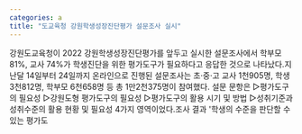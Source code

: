 ```yaml
---
categories: a
title: "도교육청 강원학생성장진단평가 설문조사 실시"
---
```

강원도교육청이 2022 강원학생성장진단평가를 앞두고 실시한 설문조사에서 학부모 81%, 교사 74%가 학생진단을 위한 평가도구가 필요하다고 응답한 것으로 나타났다.지난달 14일부터 24일까지 온라인으로 진행된 설문조사는 초·중·고 교사 1천905명, 학생 3천812명, 학부모 6천658명 등 총 1만2천375명이 참여했다. 설문 문항은 ▷평가도구의 필요성 ▷강원도형 평가도구의 필요성 ▷평가도구의 활용 시기 및 방법 ▷성취기준과 성취수준의 활용 현황 및 필요성 4가지 영역이었다.조사 결과 &#39;학생의 수준을 판단할 수 있는 평가도
